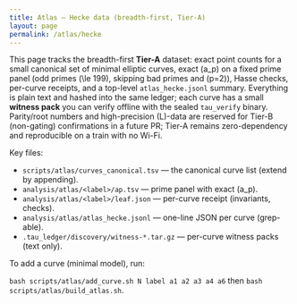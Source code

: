 ```yaml
---
title: Atlas — Hecke data (breadth-first, Tier-A)
layout: page
permalink: /atlas/hecke
---
```


This page tracks the breadth-first **Tier-A** dataset: exact point counts for a small canonical set of minimal elliptic curves, exact \(a_p\) on a fixed prime panel (odd primes \(\le 199\), skipping bad primes and \(p=2\)), Hasse checks, per-curve receipts, and a top-level `atlas_hecke.jsonl` summary. Everything is plain text and hashed into the same ledger; each curve has a small **witness pack** you can verify offline with the sealed `tau_verify` binary. Parity/root numbers and high-precision \(L\)-data are reserved for Tier-B (non-gating) confirmations in a future PR; Tier-A remains zero-dependency and reproducible on a train with no Wi-Fi.

Key files:
- `scripts/atlas/curves_canonical.tsv` — the canonical curve list (extend by appending).
- `analysis/atlas/<label>/ap.tsv` — prime panel with exact \(a_p\).
- `analysis/atlas/<label>/leaf.json` — per-curve receipt (invariants, checks).
- `analysis/atlas/atlas_hecke.jsonl` — one-line JSON per curve (grep-able).
- `.tau_ledger/discovery/witness-*.tar.gz` — per-curve witness packs (text only).

To add a curve (minimal model), run:

`bash scripts/atlas/add_curve.sh N label a1 a2 a3 a4 a6` then `bash scripts/atlas/build_atlas.sh`.

